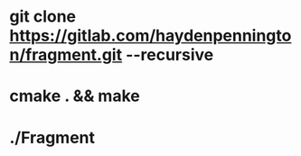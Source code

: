 # git clone https://gitlab.com/haydenpennington/fragment.git --recursive
# cmake . && make
# ./Fragment